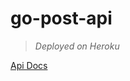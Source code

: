 # go-post-api

> *Deployed on Heroku*

[Api Docs](https://documenter.getpostman.com/view/12970347/2s8YmSs11J) 
